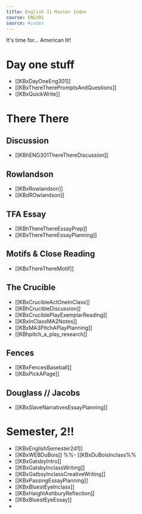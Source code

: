 ```yaml
---
title: English 11 Master Index
course: ENG301
source: #index
---
```


It's time for... American lit!

# Day one stuff
- [[KBxDayOneEng301]]
- [[KBxThereTherePromptsAndQuestions]]
- [[KBxQuickWrite]]

# There There

## Discussion
- [[KBhENG301ThereThereDiscussion]] 

## Rowlandson 
- [[KBxRowlandson]]
- [[KBdROwlandson]]

## TFA Essay
- [[KBhThereThereEssayPrep]] 
- [[KBxThereThereEssayPlanning]]

## Motifs & Close Reading 
- [[KBxThereThereMotif]]


## The Crucible
- [[KBxCrucibleActOneInClass]]
- [[KBhCrucibleDiscussion]] 
- [[KBxCruciblePlayExemplarReading]]
- [[KBxInClassMA2Notes]]
- [[KBxMA3PitchAPlayPlanning]]
- [[KBhpitch_a_play_research]]   

## Fences

- [[KBxFencesBaseball]]
- [[KBxPickAPage]]


## Douglass // Jacobs

- [[KBxSlaveNarrativesEssayPlanning]]


# Semester, 2!!

- [[KBxEnglishSemester2d1]]
- [[KBxWEBDuBois]]
%%- [[KBxDuBoisInclass%%
- [[KBxGatsbyIntro]]
- [[KBxGatsbyInclassWriting]]
- [[KBxGatbsyInclassCreativeWriting]]
- [[KBxPassingEssayPlanning]]
- [[KBxBluestEyeInclass]]
- [[KBxHaightAshburyReflection]]
- [[KBxBluestEyeEssay]]
- 


























